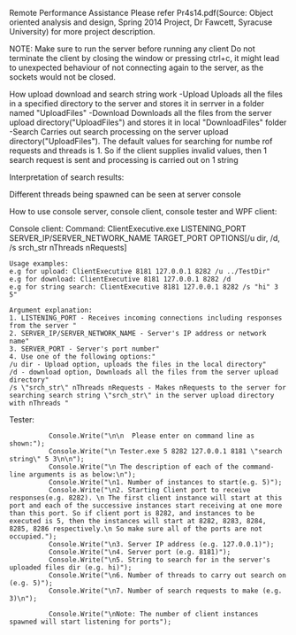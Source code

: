 Remote Performance Assistance
Please refer Pr4s14.pdf(Source: Object oriented analysis and design, Spring 2014 Project, Dr Fawcett, Syracuse University) for more project description. 

NOTE:
Make sure to run the server before running any client
Do not terminate the client by closing the window or pressing ctrl+c, it might lead to unexpected behaviour of not connecting again to the server, as the sockets would not be closed.

How upload download and search string work
-Upload
	Uploads all the files in a specified directory to the server and stores it in serrver in a folder named "UploadFiles" 
-Download
	Downloads all the files from the server upload directory("UploadFiles") and stores it in local "DownloadFiles" folder
-Search
	Carries out search processing on the server upload directory("UploadFiles"). The default values for searching for numbe rof requests and threads is 1. So if the client supplies invalid values, then 1 search request is sent and processing is carried out on 1 string 

Interpretation of search results:


Different threads being spawned can be seen at server console

How to use console server, console client, console tester and WPF client:

Console client:
	Command:
	ClientExecutive.exe LISTENING_PORT SERVER_IP/SERVER_NETWORK_NAME TARGET_PORT OPTIONS[/u dir, /d, /s srch_str nThreads nRequests]

	Usage examples:
	e.g for upload: ClientExecutive 8181 127.0.0.1 8282 /u ../TestDir"
	e.g for download: ClientExecutive 8181 127.0.0.1 8282 /d
	e.g for string search: ClientExecutive 8181 127.0.0.1 8282 /s "hi" 3 5"

	Argument explanation:
	1. LISTENING_PORT - Receives incoming connections including responses from the server "
	2. SERVER_IP/SERVER_NETWORK_NAME - Server's IP address or network name"
	3. SERVER_PORT - Server's port number"
	4. Use one of the following options:"
	/u dir - Upload option, uploads the files in the local directory"
	/d - download option, Downloads all the files from the server upload directory"
	/s \"srch_str\" nThreads nRequests - Makes nRequests to the server for searching search string \"srch_str\" in the server upload directory with nThreads "

Tester:


              Console.Write("\n\n  Please enter on command line as shown:");
              Console.Write("\n Tester.exe 5 8282 127.0.0.1 8181 \"search string\" 5 3\n\n");
              Console.Write("\n The description of each of the command-line arguments is as below:\n");
              Console.Write("\n1. Number of instances to start(e.g. 5)");
              Console.Write("\n2. Starting Client port to receive responses(e.g. 8282). \n The first client instance will start at this port and each of the successive instances start receiving at one more than this port. So if client port is 8282, and instances to be executed is 5, then the instances will start at 8282, 8283, 8284, 8285, 8286 respectively.\n So make sure all of the ports are not occupied.");
              Console.Write("\n3. Server IP address (e.g. 127.0.0.1)");
              Console.Write("\n4. Server port (e.g. 8181)");
              Console.Write("\n5. String to search for in the server's uploaded files dir (e.g. hi)");
              Console.Write("\n6. Number of threads to carry out search on (e.g. 5)");
              Console.Write("\n7. Number of search requests to make (e.g. 3)\n");

              Console.Write("\nNote: The number of client instances spawned will start listening for ports");
              
            
            


